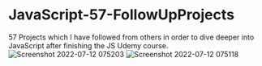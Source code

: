 # JavaScript-57-FollowUpProjects
57 Projects which I have followed from others in order to dive deeper into JavaScript after finishing the JS Udemy course.
![Screenshot 2022-07-12 075203](https://user-images.githubusercontent.com/92092199/178427135-2a191768-069d-4d8b-bed6-54fdd6a29343.png)
![Screenshot 2022-07-12 075118](https://user-images.githubusercontent.com/92092199/178427142-9c6b5103-e7eb-4259-aac2-5858082a07e4.png)
